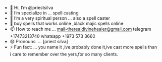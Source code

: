 - 👋 Hi, I’m @priestsilva
- 👀 I’m specialize in ... spell casting 
- 🌱 I’m a very spiritual person ... also a spell caster
- 💞️   buy spells that works online ,black majic spells online 
- 📫 How to reach me ... mail-therealdivinehealer@gmail.com telegram +17473213740 whatsapp +1973 573 3660
- 😄 Pronouns: ... [priest silva]
- ⚡ Fun fact: ... you name it ,ive probably done it,ive cast more spells than i care to remember over the yers,for so many clients.

<!---
priestsilva/priestsilva is a ✨ special ✨ repository because its `README.md` (this file) appears on your GitHub profile.
You can click the Preview link to take a look at your changes.
--->
